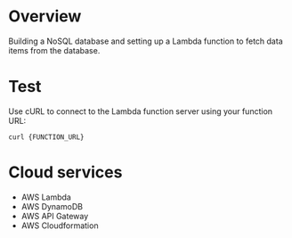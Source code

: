 # Overview
Building a NoSQL database and setting up a Lambda function to fetch data items from the database.   

# Test
Use cURL to connect to the Lambda function server using your function URL:
```
curl {FUNCTION_URL}
```
# Cloud services
- AWS Lambda
- AWS DynamoDB
- AWS API Gateway
- AWS Cloudformation